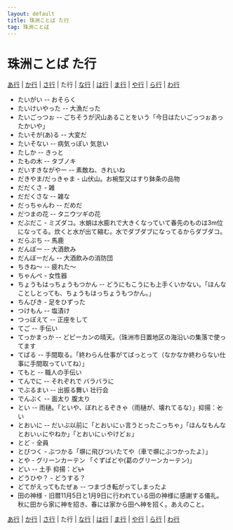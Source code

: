```yaml
---
layout: default
title: 珠洲ことば た行
tag: 珠洲ことば
---
```

# 珠洲ことば た行

<a href="a.html">あ行</a> | <a href="ka.html">か行</a> | <a href="sa.html">さ行</a> | た行 | <a href="na.html">な行</a> | <a href="ha.html">は行</a> | <a href="ma.html">ま行</a> | <a href="ya.html">や行</a> | <a href="ra.html">ら行</a> | <a href="wa.html">わ行</a>

- たいがい -- おそらく
- たいけいやった -- 大漁だった
- たいごっつぉ -- ごちそうが沢山あることをいう「今日はたいごっつぉあったかいや」
- たいそが(あ)る -- 大変だ
- たいそない -- 病気っぽい 気怠い
- たしか -- きっと
- たもの木 -- タブノキ
- だいすきながやー -- 素敵ね、きれいね
- だきやま/だっきゃま - 山伏山。お椀型又はすり鉢条の品物
- だだくさ - 雑
- だだくさな -- 雑な
- だっちゃんわ -- だめだ
- だつまの花 -- タニウツギの花
- だぶだこ - ミズダコ。水蛸は水膨れで大きくなっていて春先のものは3m位になってる。炊くと水が出て縮む。水でダブダブになってるからダブダコ。
- だらぶち -- 馬鹿
- だんぼー -- 大酒飲み
- だんぼーだん -- 大酒飲みの消防団
- ちきね〜 -- 疲れた〜
- ちゃんぺ - 女性器
- ちょうもはっちょうもつかん -- どうにもこうにも上手くいかない。「ほんなことしとっても、ちょうもはっちょうもつかん。」
- ちんぴき - 足をひずった
- つけもん -- 塩漬け
- つっぽえて -- 正座をして
- てご -- 手伝い
- てっかまっか -- どピーカンの晴天。（珠洲市日置地区の海沿いの集落で使ってます
- てばる -- 手間取る。「終わらん仕事がてばっとって（なかなか終わらない仕事に手間取っていてね）」
- てもと -- 職人の手伝い
- てんでに -- それぞれで バラバラに
- でぶるまい -- 出振る舞い 壮行会
- でんぶく -- 面太り 腹太り
- とい -- 雨樋。「といや、ぼれとるぞきゃ（雨樋が、壊れてるな）」抑揚：<s>と</s>い
- とおいに --  だいぶ以前に「とおいにぃ言うとったこっちゃ」「ほんなもんなとおいぃにやねか」「とおいにぃやけどぉ」
- とど - 全員
- とびつく - ぶつかる「塀に飛びついたてや（車で塀にぶつかったよ）」
- とや - グリーンカーテン 「ぐずばどや(葛のグリーンカーテン)」
- どい -- 土手  抑揚：ど<s>い</s>
- どうひや？ - どうする？
- どてがえってもたぜぁ -- つまづき転がってしまったよ
- 田の神様 - 旧暦11月5日と1月9日に行われている田の神様に感謝する儀礼。秋に田から家に神を招き、春には家から田へ神を招く。あえのこと。


<a href="a.html">あ行</a> | <a href="ka.html">か行</a> | <a href="sa.html">さ行</a> | た行 | <a href="na.html">な行</a> | <a href="ha.html">は行</a> | <a href="ma.html">ま行</a> | <a href="ya.html">や行</a> | <a href="ra.html">ら行</a> | <a href="wa.html">わ行</a>

